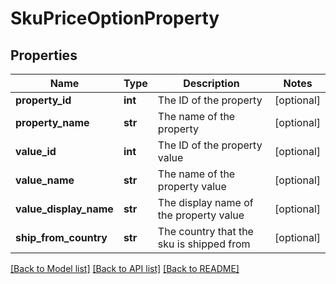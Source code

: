 # SkuPriceOptionProperty

## Properties
Name | Type | Description | Notes
------------ | ------------- | ------------- | -------------
**property_id** | **int** | The ID of the property  | [optional] 
**property_name** | **str** | The name of the property  | [optional] 
**value_id** | **int** | The ID of the property value  | [optional] 
**value_name** | **str** | The name of the property value  | [optional] 
**value_display_name** | **str** | The display name of the property value  | [optional] 
**ship_from_country** | **str** | The country that the sku is shipped from  | [optional] 

[[Back to Model list]](../README.md#documentation-for-models) [[Back to API list]](../README.md#documentation-for-api-endpoints) [[Back to README]](../README.md)


